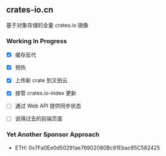 ## crates-io.cn

基于对象存储的全量 crates.io 镜像

### Working In Progress

- [x] 缓存反代
- [x] 预热
- [x] 上传新 crate 到又拍云
- [x] 接管 crates.io-index 更新
- [ ] 通过 Web API 提供同步状态
- [ ] 说得过去的前端页面


### Yet Another Sponsor Approach
- ETH: 0x7Fa0Ee0d50291ae76902080Bc91Ebac85C582425
